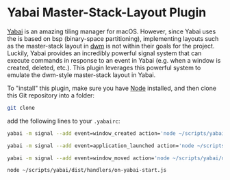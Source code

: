 # Yabai Master-Stack-Layout Plugin

[Yabai](https://github.com/koekeishiya/yabai) is an amazing tiling manager for macOS. However, since Yabai uses the is based on bsp (binary-space partitioning), implementing layouts such as the master-stack layout in [dwm](https://dwm.suckless.org/) is not within their goals for the project. Luckily, Yabai provides an incredibly powerful signal system that can execute commands in response to an event in Yabai (e.g. when a window is created, deleted, etc.). This plugin leverages this powerful system to emulate the dwm-style master-stack layout in Yabai.

To "install" this plugin, make sure you have [Node](https://nodejs.org/en/) installed, and then clone this Git repository into a folder:
```bash
git clone
```
add the following lines to your `.yabairc`:

```bash
yabai -m signal --add event=window_created action='node ~/scripts/yabai/dist/handlers/window-created.js'

yabai -m signal --add event=application_launched action='node ~/scripts/yabai/dist/handlers/window-created.js'

yabai -m signal --add event=window_moved action='node ~/scripts/yabai/dist/handlers/window-moved.js'

node ~/scripts/yabai/dist/handlers/on-yabai-start.js
```